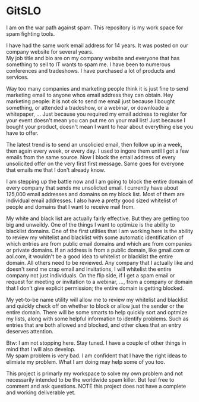 # GitSLO
I am on the war path against spam.  This repository is my work space for spam fighting tools. 

I have had the same work email address for 14 years.  It was posted on our company website for several years. \
My job title and bio are on my company website and everyone that has something to sell to IT wants to spam me.
I have been to numerous conferences and tradeshows.  I have purchased a lot of products and services.   

Way too many companies and marketing people think it is just fine to send marketing email to anyone whos 
email address they can obtain.  Hey marketing people: it is not ok to send me email just because I bought 
something, or attended a tradeshow, or a webinar, or downloade a whitepaper, ...  Just because you required
my email address to register for your event doesn't mean you can put me on your mail list!  Just because I
bought your product, doesn't mean I want to hear about everything else you have to offer.

The latest trend is to send an unsolicied email, then follow up in a week, then again every week, or every day.
I used to ingore them until I got a few emails from the same source.  Now I block the email address of every 
unsolicited offer on the very first first message. Same goes for everyone that emails me that I don't already know. 

I am stepping up the battle now and I am going to block the entire domain of every company that sends me
unsolicted email.  I currently have about 125,000 email addresses and domains on my block list.  Most of them 
are individual email addresses.  I also have a pretty good sized whitelist of people and domains that I want
to receive mail from.  

My white and black list are actually fairly effective.  But they are getting too big and unweildy.  One of the
things I want to optimize is the ability to blacklist domains.  One of the first utilties that I am working
here is the ability to review my whitelist and blacklist with some automatic identification of which entries are 
from public email domains and which are from companies or private domains.  If an address is from a public domain,
like gmail.com or aol.com, it wouldn't be a good idea to whitelist or blacklist the entire domain.  All others need
to be reviewed.  Any company that I actually like and doesn't send me crap email and invitations, I will whitelist
the entire company not just individuals.  On the flip side, if I get a spam email or request for meeting or 
invitation to a webinar, ..., from a company or domain that I don't give explicit permission; the entire domain is getting
blocked.

My yet-to-be name utility will allow me to review my whitelist and blacklist and quickly check off on whether to block
or allow just the sender or the entire domain.  There will be some smarts to help quickly sort and optmize my lists,
along with some helpful information to identify problems.  Such as entries that are both allowed and blocked, and other
clues that an entry deserves attention.

Btw: I am not stopping here.  Stay tuned.  I have a couple of other things in mind that I will also develop.  
My spam problem is very bad.  I am confident that I have the right ideas to elimiate my problem.  What I am 
doing may help some of you too.

This project is primarly my workspace to solve my own problem and not necessarily intended to be the worldwide
spam killer.  But feel free to comment and ask questions.  NOTE this project does not have a complete and
working deliverable yet.



